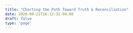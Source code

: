 ```yaml
---
title: "Charting the Path Toward Truth & Reconciliation"
date: 2020-09-21T16:12:32-04:00
draft: false
type: 'page'
---
```


